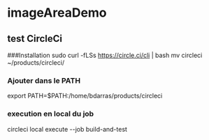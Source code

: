 # imageAreaDemo


## test CircleCi

###Installation
sudo curl -fLSs https://circle.ci/cli | bash
mv circleci ~/products/circleci/

### Ajouter dans le PATH
export PATH=$PATH:/home/bdarras/products/circleci

### execution en local du job
circleci local execute --job build-and-test
